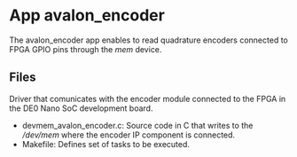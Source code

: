 # App avalon_encoder
The avalon_encoder app enables to read quadrature encoders connected to FPGA GPIO pins through the *mem* device.

## Files
Driver that comunicates with the encoder module connected to the FPGA in the DE0 Nano SoC development board.

* devmem_avalon_encoder.c: Source code in C that writes to the */dev/mem* where the encoder IP component is connected.
* Makefile: Defines set of tasks to be executed.